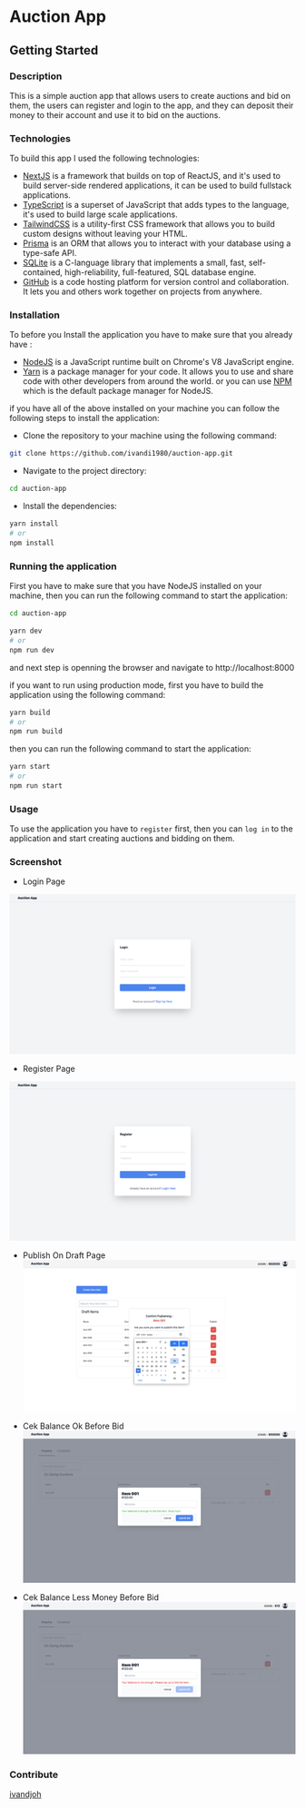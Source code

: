# Auction App

## Getting Started

### Description

This is a simple auction app that allows users to create auctions and bid on them, the users can register and login to the app, and they can deposit their money to their account and use it to bid on the auctions.

### Technologies

To build this app I used the following technologies:
- [NextJS](https://nextjs.org/) is a framework that builds on top of ReactJS, and it's used to build server-side rendered applications, it can be used to build fullstack applications.
- [TypeScript](https://www.typescriptlang.org/) is a superset of JavaScript that adds types to the language, it's used to build large scale applications.
- [TailwindCSS](https://tailwindcss.com/) is a utility-first CSS framework that allows you to build custom designs without leaving your HTML.
- [Prisma](https://www.prisma.io/) is an ORM that allows you to interact with your database using a type-safe API.
- [SQLite](https://www.sqlite.org/) is a C-language library that implements a small, fast, self-contained, high-reliability, full-featured, SQL database engine.
- [GitHub](https://github.com) is a code hosting platform for version control and collaboration. It lets you and others work together on projects from anywhere.

### Installation

To before you Install  the application you have to make sure that you already have :

- [NodeJS](https://nodejs.org/en/) is a JavaScript runtime built on Chrome's V8 JavaScript engine.
- [Yarn](https://yarnpkg.com/) is a package manager for your code. It allows you to use and share code with other developers from around the world. or you can use [NPM](https://www.npmjs.com/) which is the default package manager for NodeJS.

if you have all of the above installed on your machine you can follow the following steps to install the application:

- Clone the repository to your machine using the following command:

```bash
git clone https://github.com/ivandi1980/auction-app.git
```

- Navigate to the project directory:

```bash
cd auction-app
```

- Install the dependencies:

```bash
yarn install
# or
npm install
```

### Running the application

First  you have to make sure that you have NodeJS installed on your machine, then you can run the following command to start the application:

```bash
cd auction-app
```

```bash
yarn dev  
# or
npm run dev
```
and next step is openning the browser and navigate to http://localhost:8000

if you want to run using production mode, first you have to build the application using the following command:

```bash
yarn build  
# or
npm run build
```

then you can run the following command to start the application:

```bash
yarn start  
# or
npm run start
```

### Usage

To use the application you have to `register` first, then you can `log in` to the application and start creating auctions and bidding on them.

### Screenshot

- Login Page

![Login](./public/assets/images/login_img.png)

- Register Page

![Register](./public/assets/images/register_img.png)

- Publish On Draft Page  
![publish](./public/assets/images/publish_img.png)

- Cek Balance Ok Before Bid   
![Dashboard](./public/assets/images/balanceok_img.png)

- Cek Balance Less Money Before Bid  
![Dashboard](./public/assets/images/balanceless_img.png)

### Contribute
[ivandjoh](https://linkedin.com/in/ivandjoh)








